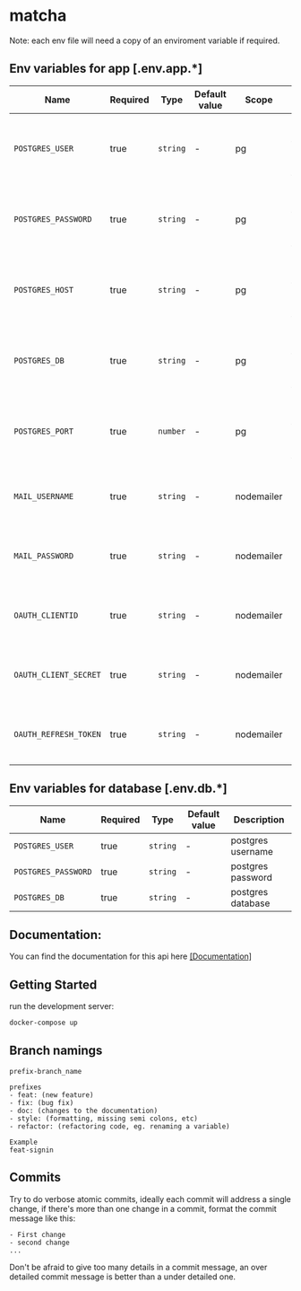 # matcha

Note: each env file will need a copy of an enviroment variable if required.

## Env variables for app [.env.app.*]

| Name                  | Required | Type     | Default value | Scope      | Description                                     |
| --------------------- | -------- | -------- | ------------- | ---------- | ----------------------------------------------- |
| `POSTGRES_USER`       | true     | `string` | -             | pg         | Used to connect to the database service from pg |
| `POSTGRES_PASSWORD`   | true     | `string` | -             | pg         | Used to connect to the database service from pg |
| `POSTGRES_HOST`       | true     | `string` | -             | pg         | Used to connect to the database service from pg |
| `POSTGRES_DB`         | true     | `string` | -             | pg         | Used to connect to the database service from pg |
| `POSTGRES_PORT`       | true     | `number` | -             | pg         | Used to connect to the database service from pg |
| `MAIL_USERNAME`       | true     | `string` | -             | nodemailer | used to send emails with gmail in nodemailer    |
| `MAIL_PASSWORD`       | true     | `string` | -             | nodemailer | used to send emails with gmail in nodemailer    |
| `OAUTH_CLIENTID`      | true     | `string` | -             | nodemailer | used to send emails with gmail in nodemailer    |
| `OAUTH_CLIENT_SECRET` | true     | `string` | -             | nodemailer | used to send emails with gmail in nodemailer    |
| `OAUTH_REFRESH_TOKEN` | true     | `string` | -             | nodemailer | used to send emails with gmail in nodemailer    |

## Env variables for database [.env.db.*]

| Name                | Required | Type     | Default value | Description       |
| ------------------- | -------- | -------- | ------------- | ----------------- |
| `POSTGRES_USER`     | true     | `string` | -             | postgres username |
| `POSTGRES_PASSWORD` | true     | `string` | -             | postgres password |
| `POSTGRES_DB`       | true     | `string` | -             | postgres database |

## Documentation:

You can find the documentation for this api here [[Documentation]](https://app.swaggerhub.com/apis-docs/amine.bounya20/matcha/1.0.0#/)

## Getting Started

run the development server:

```bash
docker-compose up
```

## Branch namings

```
prefix-branch_name

prefixes
- feat: (new feature)
- fix: (bug fix)
- doc: (changes to the documentation)
- style: (formatting, missing semi colons, etc)
- refactor: (refactoring code, eg. renaming a variable)

Example
feat-signin
```

## Commits

Try to do verbose atomic commits, ideally each commit will address a single change, if there's more than one change in a commit,
format the commit message like this:

```
- First change
- second change
...
```

Don't be afraid to give too many details in a commit message, an over detailed commit message is better than a under detailed one.

